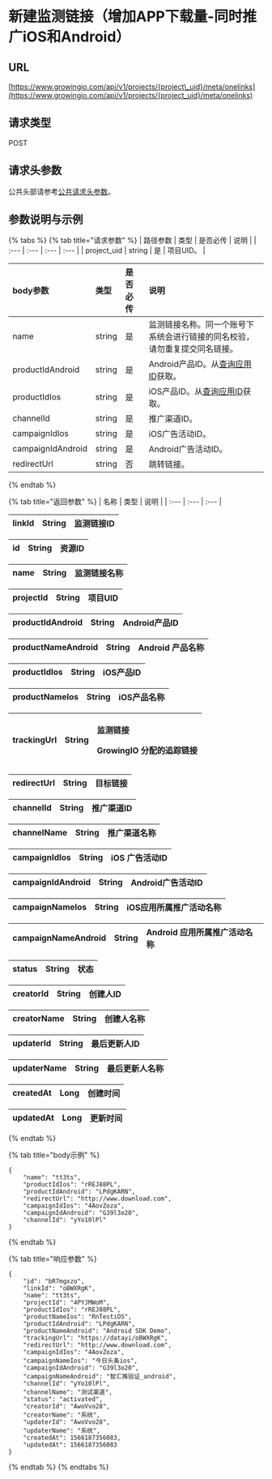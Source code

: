 # 新建监测链接（增加APP下载量-同时推广iOS和Android）

## URL

[https://www.growingio.com/api/v1/projects/{project\_uid}/meta/onelinks](https://www.growingio.com/api/v1/projects/{project_uid}/meta/onelinks)

## 请求类型

POST

## 请求头参数

公共头部请参考[公共请求头参数](../../authenticate.md)。

## 参数说明与示例

{% tabs %}
{% tab title="请求参数" %}
| 路径参数 | 类型 | 是否必传 | 说明 |
| :--- | :--- | :--- | :--- |
| project\_uid | string | 是 | 项目UID。 |

| body参数 | 类型 | 是否必传 | 说明 |
| :--- | :--- | :--- | :--- |
| name | string | 是 | 监测链接名称。同一个账号下系统会进行链接的同名校验，请勿重复提交同名链接。 |
| productIdAndroid | string | 是 | Android产品ID。从[查询应用ID](cha-xun-ying-yong-id.md)获取。 |
| productIdIos | string | 是 | iOS产品ID。从[查询应用ID](cha-xun-ying-yong-id.md)获取。 |
| channelId | string | 是 | 推广渠道ID。 |
| campaignIdIos | string | 是 | iOS广告活动ID。 |
| campaignIdAndroid | string | 是 | Android广告活动ID。 |
| redirectUrl | string | 否 | 跳转链接。 |
{% endtab %}

{% tab title="返回参数" %}
| 名称 | 类型 | 说明 |
| :--- | :--- | :--- |


| linkId | String | 监测链接ID |
| :--- | :--- | :--- |


| id | String | 资源ID |
| :--- | :--- | :--- |


| name | String | 监测链接名称 |
| :--- | :--- | :--- |


| projectId | String | 项目UID |
| :--- | :--- | :--- |


| productIdAndroid | String | Android产品ID |
| :--- | :--- | :--- |


| productNameAndroid | String | Android 产品名称 |
| :--- | :--- | :--- |


| productIdIos | String | iOS产品ID |
| :--- | :--- | :--- |


| productNameIos | String | iOS产品名称 |
| :--- | :--- | :--- |


<table>
  <thead>
    <tr>
      <th style="text-align:left">trackingUrl</th>
      <th style="text-align:left">String</th>
      <th style="text-align:left">
        <p>&#x76D1;&#x6D4B;&#x94FE;&#x63A5;</p>
        <p>GrowingIO &#x5206;&#x914D;&#x7684;&#x8FFD;&#x8E2A;&#x94FE;&#x63A5;</p>
      </th>
    </tr>
  </thead>
  <tbody></tbody>
</table>

| redirectUrl | String | 目标链接 |
| :--- | :--- | :--- |


| channelId | String | 推广渠道ID |
| :--- | :--- | :--- |


| channelName | String | 推广渠道名称 |
| :--- | :--- | :--- |


| campaignIdIos | String | iOS 广告活动ID |
| :--- | :--- | :--- |


| campaignIdAndroid | String | Android广告活动ID |
| :--- | :--- | :--- |


| campaignNameIos | String | iOS应用所属推广活动名称 |
| :--- | :--- | :--- |


| campaignNameAndroid | String | Android 应用所属推广活动名称 |
| :--- | :--- | :--- |


| status | String | 状态 |
| :--- | :--- | :--- |


| creatorId | String | 创建人ID |
| :--- | :--- | :--- |


| creatorName | String | 创建人名称 |
| :--- | :--- | :--- |


| updaterId | String | 最后更新人ID |
| :--- | :--- | :--- |


| updaterName | String | 最后更新人名称 |
| :--- | :--- | :--- |


| createdAt | Long | 创建时间 |
| :--- | :--- | :--- |


| updatedAt | Long | 更新时间 |
| :--- | :--- | :--- |
{% endtab %}

{% tab title="body示例" %}
```text
{
    "name": "tt3ts",
    "productIdIos": "rREJ88PL",
    "productIdAndroid": "LPdgKARN",
    "redirectUrl": "http://www.download.com",
    "campaignIdIos": "4AovZoza",
    "campaignIdAndroid": "G39l3o20",
    "channelId": "yYo10lPl"
}
```
{% endtab %}

{% tab title="响应参数" %}
```text
{
    "id": "bR7mgxzo",
    "linkId": "oBWXRgK",
    "name": "tt3ts",
    "projectId": "4PYJMWoM",
    "productIdIos": "rREJ88PL",
    "productNameIos": "RnTestiOS",
    "productIdAndroid": "LPdgKARN",
    "productNameAndroid": "Android SDK Demo",
    "trackingUrl": "https://datayi/oBWXRgK",
    "redirectUrl": "http://www.download.com",
    "campaignIdIos": "4AovZoza",
    "campaignNameIos": "今日头条ios",
    "campaignIdAndroid": "G39l3o20",
    "campaignNameAndroid": "智汇推验证_android",
    "channelId": "yYo10lPl",
    "channelName": "测试渠道",
    "status": "activated",
    "creatorId": "AwoVvo28",
    "creatorName": "系统",
    "updaterId": "AwoVvo28",
    "updaterName": "系统",
    "createdAt": 1566187356083,
    "updatedAt": 1566187356083
}
```
{% endtab %}
{% endtabs %}

